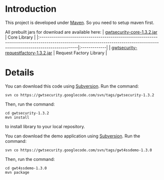 # Introduction #

This project is developed under [Maven](http://maven.apache.org/).
So you need to setup maven first.

All prebuilt jars for download are available here:
| [gwtsecurity-core-1.3.2.jar](http://search.maven.org/remotecontent?filepath=com/google/code/gwtsecurity/gwtsecurity-requestfactory/1.3.2/gwtsecurity-requestfactory-1.3.2.jar) | Core Library |
|:-------------------------------------------------------------------------------------------------------------------------------------------------------------------------------|:-------------|
| [gwtsecurity-requestfactory-1.3.2.jar](http://search.maven.org/remotecontent?filepath=com/google/code/gwtsecurity/gwtsecurity-core/1.3.2/gwtsecurity-core-1.3.2.jar)           | Request Factory Library |

# Details #

You can download this code using [Subversion](http://subversion.tigris.org/).  Run the command:
```
svn co https://gwtsecurity.googlecode.com/svn/tags/gwtsecurity-1.3.2 
```

Then, run the command:
```
cd gwtsecurity-1.3.2
mvn install
```
to install library to your local repository.

You can download the demo application using [Subversion](http://subversion.tigris.org/).  Run the command:
```
svn co https://gwtsecurity.googlecode.com/svn/tags/gwt4ssdemo-1.3.0
```

Then, run the command:
```
cd gwt4ssdemo-1.3.0
mvn package
```